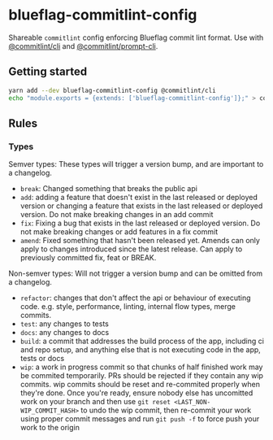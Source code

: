 # blueflag-commitlint-config

Shareable `commitlint` config enforcing Blueflag commit lint format.
Use with [@commitlint/cli](https://npm.im/@commitlint/cli) and [@commitlint/prompt-cli](https://npm.im/@commitlint/prompt-cli).

## Getting started

```sh
yarn add --dev blueflag-commitlint-config @commitlint/cli
echo "module.exports = {extends: ['blueflag-commitlint-config']};" > commitlint.config.js
```

## Rules

### Types

Semver types: These types will trigger a version bump, and are important to a changelog.

- `break`: Changed something that breaks the public api
- `add`: adding a feature that doesn't exist in the last released or deployed version or changing a feature that exists in the last released or deployed version. Do not make breaking changes in an add commit
- `fix`: Fixing a bug that exists in the last released or deployed version. Do not make breaking changes or add features in a fix commit
- `amend`: Fixed something that hasn't been released yet. Amends can only apply to changes introduced since the latest release. Can apply to previously committed fix, feat or BREAK.

Non-semver types: Will not trigger a version bump and can be omitted from a changelog.

- `refactor`: changes that don't affect the api or behaviour of executing code. e.g. style, performance, linting, internal flow types, merge commits.
- `test`: any changes to tests
- `docs`: any changes to docs
- `build`: a commit that addresses the build process of the app, including ci and repo setup, and anything else that is not executing code in the app, tests or docs
- `wip`: a work in progress commit so that chunks of half finished work may be commited temporarily. PRs should be rejected if they contain any wip commits. wip commits should be reset and re-commited properly when they're done. Once you're ready, ensure nobody else has uncomitted work on your branch and then use `git reset <LAST_NON-WIP_COMMIT_HASH>` to undo the wip commit, then re-commit your work using proper commit messages and run `git push -f` to force push your work to the origin

